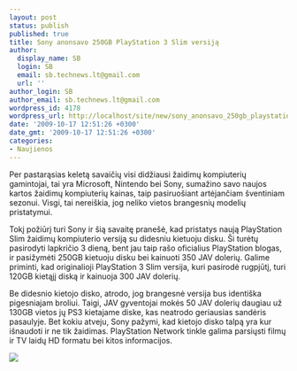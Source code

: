 ```yaml
---
layout: post
status: publish
published: true
title: Sony anonsavo 250GB PlayStation 3 Slim versiją
author:
  display_name: SB
  login: SB
  email: sb.technews.lt@gmail.com
  url: ''
author_login: SB
author_email: sb.technews.lt@gmail.com
wordpress_id: 4178
wordpress_url: http://localhost/site/new/sony_anonsavo_250gb_playstation_3_slim_versija/
date: '2009-10-17 12:51:26 +0300'
date_gmt: '2009-10-17 12:51:26 +0300'
categories:
- Naujienos
---
```

<p>Per pastarąsias keletą savaičių visi didžiausi žaidimų kompiuterių gamintojai, tai yra Microsoft, Nintendo bei Sony, sumažino savo naujos kartos žaidimų kompiuterių kainas, taip pasiruošiant artėjančiam šventiniam sezonui. Visgi, tai nereiškia, jog neliko vietos brangesnių modelių pristatymui.</p>
<p>Tokį požiūrį turi Sony ir šią savaitę pranešė, kad pristatys naują PlayStation Slim žaidimų kompiuterio versiją su didesniu kietuoju disku. Ši turėtų pasirodyti lapkričio 3 dieną, bent jau taip rašo oficialius PlayStation blogas, ir pasižymėti 250GB kietuoju disku bei kainuoti 350 JAV dolerių. Galime priminti, kad originalioji PlayStation 3 Slim versija, kuri pasirodė rugpjūtį, turi 120GB kietąjį diską ir kainuoja 300 JAV dolerių.</p>
<p>Be didesnio kietojo disko, atrodo, jog brangesnė versija bus identiška pigesniajam broliui. Taigi, JAV gyventojai mokės 50 JAV dolerių daugiau už 130GB vietos jų PS3 kietajame diske, kas neatrodo geriausias sandėris pasaulyje. Bet kokiu atveju, Sony pažymi, kad kietojo disko talpą yra kur išnaudoti ir ne tik žaidimas. PlayStation Network tinkle galima parsiųsti filmų ir TV laidų HD formatu bei kitos informacijos.</p>
<p><img src="http://techreport.com/r.x/2009q4/ps3slim250_il.jpg" /></p>
